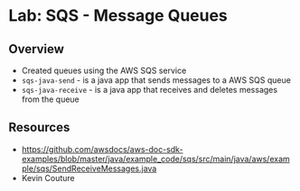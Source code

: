 # Lab: SQS - Message Queues

## Overview
- Created queues using the AWS SQS service
- ```sqs-java-send``` - is a java app that sends messages to a AWS SQS queue
- ```sqs-java-receive``` - is a java app that receives and deletes messages from the queue

## Resources
- https://github.com/awsdocs/aws-doc-sdk-examples/blob/master/java/example_code/sqs/src/main/java/aws/example/sqs/SendReceiveMessages.java
- Kevin Couture